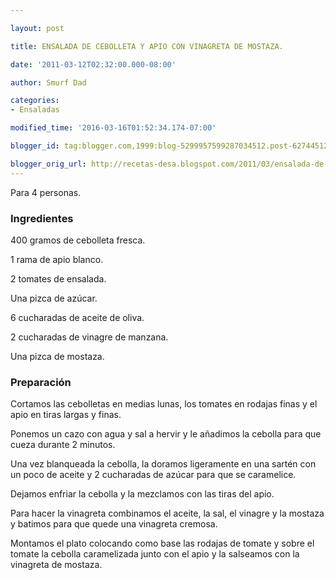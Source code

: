 ```yaml
---

layout: post

title: ENSALADA DE CEBOLLETA Y APIO CON VINAGRETA DE MOSTAZA.

date: '2011-03-12T02:32:00.000-08:00'

author: Smurf Dad

categories:
- Ensaladas

modified_time: '2016-03-16T01:52:34.174-07:00'

blogger_id: tag:blogger.com,1999:blog-5299957599287034512.post-627445129708126649

blogger_orig_url: http://recetas-desa.blogspot.com/2011/03/ensalada-de-cebolleta-y-apio-con.html
---
```


Para 4 personas.

<h3>Ingredientes</h3>

400 gramos de cebolleta fresca.

1 rama de apio blanco.

2 tomates de ensalada.

Una pizca de azúcar.

6 cucharadas de aceite de oliva.

2 cucharadas de vinagre de manzana.

Una pizca de mostaza.

<h3>Preparación</h3>

Cortamos las cebolletas en medias lunas, los tomates en rodajas finas y el apio en tiras largas y finas.

Ponemos un cazo con agua y sal a hervir y le añadimos la cebolla para que cueza durante 2 minutos.

Una vez blanqueada la cebolla, la doramos ligeramente en una sartén con un poco de aceite y 2 cucharadas de azúcar para que se caramelice.

Dejamos enfriar la cebolla y la mezclamos con las tiras del apio.

Para hacer la vinagreta combinamos el aceite, la sal, el vinagre y la mostaza y batimos para que quede una vinagreta cremosa.

Montamos el plato colocando como base las rodajas de tomate y sobre el tomate la cebolla caramelizada junto con el apio y la salseamos con la vinagreta de mostaza.